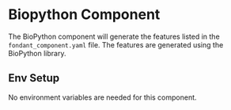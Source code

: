 # Biopython Component

The BioPython component will generate the features listed in the `fondant_component.yaml` file. The features are generated using the BioPython library.

## Env Setup

No environment variables are needed for this component.
